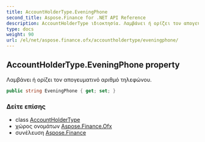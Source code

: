 ```yaml
---
title: AccountHolderType.EveningPhone
second_title: Aspose.Finance for .NET API Reference
description: AccountHolderType ιδιοκτησία. Λαμβάνει ή ορίζει τον απογευματινό αριθμό τηλεφώνου.
type: docs
weight: 90
url: /el/net/aspose.finance.ofx/accountholdertype/eveningphone/
---
```

## AccountHolderType.EveningPhone property

Λαμβάνει ή ορίζει τον απογευματινό αριθμό τηλεφώνου.

```csharp
public string EveningPhone { get; set; }
```

### Δείτε επίσης

* class [AccountHolderType](../)
* χώρος ονομάτων [Aspose.Finance.Ofx](../../accountholdertype/)
* συνέλευση [Aspose.Finance](../../../)


